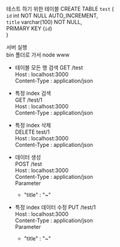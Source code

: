 테스트 하기 위한 테이블
CREATE TABLE `test` (  
  `id` int NOT NULL AUTO_INCREMENT,  
  `title` varchar(100) NOT NULL,  
  PRIMARY KEY (`id`)  
) 

서버 실행  
bin 폴더로 가서 node www

- 테이블 모든 행 검색
GET /test  
Host : localhost:3000  
Content-Type : application/json  
  
- 특정 index 검색  
GET /test/1  
Host : localhost:3000  
Content-Type : application/json  
  
- 특정 index 삭제  
DELETE test/1  
Host : localhost:3000  
Content-Type : application/json  
  
- 데이터 생성  
POST /test  
Host : localhost:3000  
Content-Type : application/json  
Parameter  
  - "title" : "~"  

- 특정 index 데이터 수정
PUT /test/1  
Host : localhost:3000  
Content-Type : application/json  
Parameter  
  - "title" : "~" 
